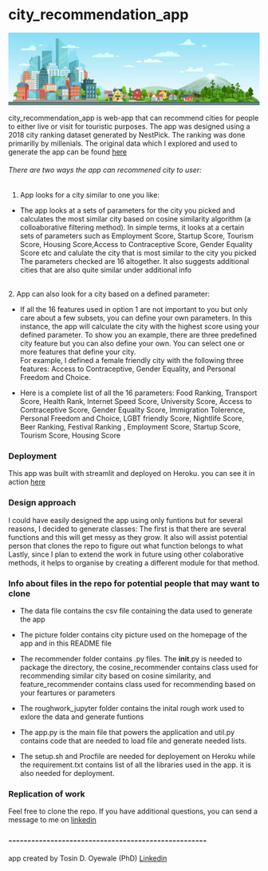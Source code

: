 # city_recommendation_app

<img src="picture/city1.jpeg" alt="city" width="2000"/>

city_recommendation_app is web-app that can recommend cities for people to either live or visit for touristic purposes. 
The app was designed using a 2018 city ranking dataset generated by NestPick. The ranking was done primarilly by millenials. 
The original data which I explored and used to generate the app can be found [here](https://www.nestpick.com/millennial-city-ranking-2018/)


###### There are two ways the app can recommened city to user:

1. App looks for a city similar to one you like: 

- The app looks at a sets of parameters for the city you picked and calculates the most similar city based on cosine similarity algorithm (a colloaborative filtering method). 
In simple terms, it looks at a certain sets of parameters such as Employment Score, Startup Score, Tourism Score, Housing Score,Access to Contraceptive Score, Gender Equality Score etc and calulate the city that is most similar to the city you picked
The parameters checked are 16 altogether. It also suggests additional cities that are also quite similar under additional info
<br />
2. App can also look for a city based on a defined parameter: 

- If all the 16 features used in option 1 are not important to you but only care about a few subsets, you can define your own parameters. 
In this instance, the app will calculate the city with the highest score using your defined parameter.
To show you an example, there are three predefined city feature but you can also define your own. 
You can select one or more features that define your city.  
For example, I defined a female friendly city with the following three features: Access to Contraceptive, Gender Equality, and Personal Freedom and Choice.

- Here is a complete list of all the 16 parameters: Food Ranking, Transport Score, Health Rank, Internet Speed Score, University Score, Access to Contraceptive Score, Gender Equality Score, Immigration Tolerence, Personal Freedom and Choice, LGBT friendly Score, Nightlife Score, Beer Ranking,  Festival Ranking , Employment Score, Startup Score, Tourism Score, Housing Score
       

### Deployment 

This app was built with streamlit and deployed on Heroku. you can see it in action [here](https://ohteedee-city-recommender.herokuapp.com/) 

### Design approach

I could have easily designed the app using only funtions but for several reasons, I decided to generate classes:
The first is that there are several functions and this will get messy as they grow. It also will assist potential person that clones the repo to figure out what function belongs to what
Lastly, since I plan to extend the work in future using other colaborative methods, it helps to organise by creating a different module for that method.

### Info about files in the repo for potential people that may want to clone

- The data file contains the csv file containing the data used to generate the app

- The picture folder contains city picture used on the homepage of the app and in this README file

- The recommender folder contains .py files. The __init__.py is needed to package the directory, the cosine_recommender contains class used for recommending similar city based on cosine similarity, and feature_recommender contains class used for recommending based on your feartures or parameters

- The roughwork_jupyter folder contains the inital rough work used to exlore the data and generate funtions 

- The app.py is the main file that powers the application and util.py contains code that are needed to load file and generate needed lists.

- The setup.sh and Procfile are needed for deployement on Heroku while the requirement.txt contains list of all the libraries used in the app. it is also needed for deployment.


### Replication of work
Feel free to clone the repo. 
If you have additional questions, you can send a message to me on [linkedin](https://www.linkedin.com/in/tosin-oyewale/)

### ----------------------------------------------------
app created by Tosin D. Oyewale (PhD) 
[Linkedin](https://www.linkedin.com/in/tosin-oyewale/) 





